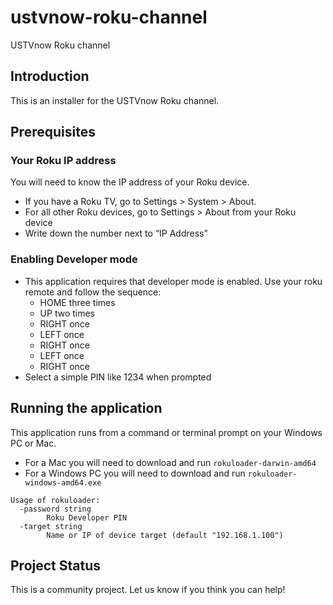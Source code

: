 # ustvnow-roku-channel
USTVnow Roku channel

## Introduction
This is an installer for the USTVnow Roku channel.

## Prerequisites

### Your Roku IP address
You will need to know the IP address of your Roku device.
  - If you have a Roku TV, go to Settings > System > About. 
  - For all other Roku devices, go to Settings > About from your Roku device
  - Write down the number next to “IP Address”
  
### Enabling Developer mode  
  - This application requires that developer mode is enabled. Use your roku remote and follow the sequence:
    - HOME  three times
    - UP    two   times
    - RIGHT once
    - LEFT  once
    - RIGHT once
    - LEFT  once
    - RIGHT once
  - Select a simple PIN like 1234 when prompted

## Running the application
This application runs from a command or terminal prompt on your Windows PC or Mac.
  - For a Mac you will need to download and run `rokuloader-darwin-amd64`
  - For a Windows PC you will need to download and run `rokuloader-windows-amd64.exe`

```
Usage of rokuloader:
  -password string
        Roku Developer PIN
  -target string
        Name or IP of device target (default "192.168.1.100")
```

## Project Status
This is a community project. Let us know if you think you can help!

